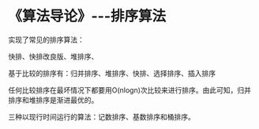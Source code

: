﻿《算法导论》---排序算法
=========

实现了常见的排序算法：

快排、快排改良版、堆排序、

基于比较的排序有：归并排序、堆排序、快排、选择排序、插入排序

任何比较排序在最坏情况下都要用O(nlogn)次比较来进行排序。由此可知，归并排序和堆排序是渐进最优的。

三种以现行时间运行的算法：记数排序、基数排序和桶排序。




